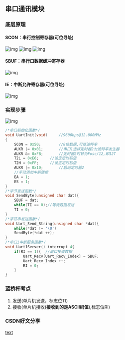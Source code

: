 ## 串口通讯模块
### 底层原理
#### SCON：串行控制寄存器(可位寻址)
![img](https://img2023.cnblogs.com/blog/3583913/202503/3583913-20250315105648545-1339562955.png)
![img](https://img2023.cnblogs.com/blog/3583913/202503/3583913-20250315105713033-821922064.png)
![img](https://img2023.cnblogs.com/blog/3583913/202503/3583913-20250315105759085-688356032.png)
#### SBUF：串行口数据缓冲寄存器
![img](https://img2023.cnblogs.com/blog/3583913/202503/3583913-20250315130651247-800044269.png)
#### IE：中断允许寄存器(可位寻址)
![img](https://img2023.cnblogs.com/blog/3583913/202503/3583913-20250315130820331-299079846.png)
### 实现步骤
![img](https://img2023.cnblogs.com/blog/3583913/202503/3583913-20250315130915970-1451442371.png)
```cpp
/*串口初始化函数*/
void UartInit(void)		//9600bps@12.000MHz
{
	SCON = 0x50;		//8位数据,可变波特率
	AUXR |= 0x01;		//串口1选择定时器2为波特率发生器
	AUXR &= 0xFB;		//定时器2时钟为Fosc/12,即12T
	T2L = 0xE6;		//设定定时初值
	T2H = 0xFF;		//设定定时初值
	AUXR |= 0x10;		//启动定时器2
    //手动添加中断使能
    EA = 1;
    ES = 1;
}
/*字节发送函数*/
void SendByte(unsigned char dat){
    SBUF = dat;
    while(TI == 0);//等待数据发送
    TI = 0;
}
/*字符串发送函数*/
void Uart_Send_String(unsigned char *dat){
    while(*dat != '\0')
    SendByte(*dat ++);
}
/*串口1中断服务函数*/
void Uart1Server() interrupt 4{
    if(RI == 1){  //串口接收数据
        Uart_Recv[Uart_Recv_Index] = SBUF;
        Uart_Recv_Index ++;
        RI = 0;
    }
}
```
### 蓝桥杯考点 
1. 发送(单片机发送，标志位TI)
2. 接收(单片机接收(**接收到的是ASCII码值**),标志位RI)

### CSDN好文分享
[text](https://blog.csdn.net/2301_79591053/article/details/145347616?spm=1001.2101.3001.6650.3&utm_medium=distribute.pc_relevant.none-task-blog-2%7Edefault%7EYuanLiJiHua%7EPosition-3-145347616-blog-93618494.235%5Ev43%5Epc_blog_bottom_relevance_base7&depth_1-utm_source=distribute.pc_relevant.none-task-blog-2%7Edefault%7EYuanLiJiHua%7EPosition-3-145347616-blog-93618494.235%5Ev43%5Epc_blog_bottom_relevance_base7&utm_relevant_index=6)